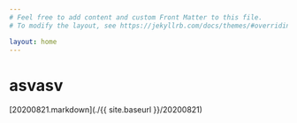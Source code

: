 ```yaml
---
# Feel free to add content and custom Front Matter to this file.
# To modify the layout, see https://jekyllrb.com/docs/themes/#overriding-theme-defaults

layout: home
---
```

# asvasv
[20200821.markdown](./{{ site.baseurl }}/20200821)